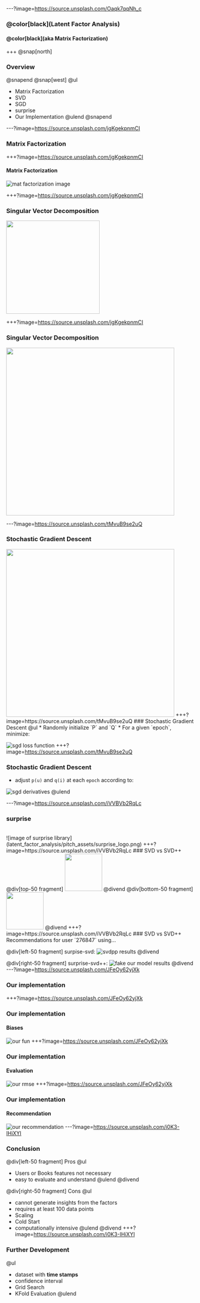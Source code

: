 ---?image=https://source.unsplash.com/Oaqk7qqNh_c
<!-- Welcome stack
_       __     __                                  __             __  
| |     / /__  / /________  ____ ___  ___     _____/ /_____ ______/ /__
| | /| / / _ \/ / ___/ __ \/ __ `__ \/ _ \   / ___/ __/ __ `/ ___/ //_/
| |/ |/ /  __/ / /__/ /_/ / / / / / /  __/  (__  ) /_/ /_/ / /__/ ,<   
|__/|__/\___/_/\___/\____/_/ /_/ /_/\___/  /____/\__/\__,_/\___/_/|_|  

-->
### @color[black](Latent Factor Analysis)
#### @color[black](aka Matrix Factorization)
+++
@snap[north]
### Overview
@snapend
@snap[west]
@ul
* Matrix Factorization
* SVD
* SGD
* surprise
* Our Implementation
@ulend
@snapend


---?image=https://source.unsplash.com/jgKgekpnmCI
<!-- Matrix Factorization


    __  ___      __       _         ______           __             _             __  _           
   /  |/  /___ _/ /______(_)  __   / ____/___ ______/ /_____  _____(_)___  ____ _/ /_(_)___  ____
  / /|_/ / __ `/ __/ ___/ / |/_/  / /_  / __ `/ ___/ __/ __ \/ ___/ /_  / / __ `/ __/ / __ \/ __ \
 / /  / / /_/ / /_/ /  / />  <   / __/ / /_/ / /__/ /_/ /_/ / /  / / / /_/ /_/ / /_/ / /_/ / / / /
/_/  /_/\__,_/\__/_/  /_/_/|_|  /_/    \__,_/\___/\__/\____/_/  /_/ /___/\__,_/\__/_/\____/_/ /_/



-->
### Matrix Factorization
+++?image=https://source.unsplash.com/jgKgekpnmCI
#### Matrix Factorization
![mat factorization image](https://cdn-images-1.medium.com/max/1075/1*2i-GJO7JX0Yz6498jUvhEg.png)

+++?image=https://source.unsplash.com/jgKgekpnmCI
### Singular Vector Decomposition
<img src='https://hadrienj.github.io/assets/images/2.8/singular-value-decomposition.png' height = '250' />

+++?image=https://source.unsplash.com/jgKgekpnmCI
### Singular Vector Decomposition
<img src='https://research.fb.com/wp-content/uploads/2016/11/post00049_image0001.png' height = '450' />

---?image=https://source.unsplash.com/tMvuB9se2uQ
<!-- SGD stack


   _____ __________
  / ___// ____/ __ \
  \__ \/ / __/ / / /
 ___/ / /_/ / /_/ /
/____/\____/_____/  


-->
### Stochastic Gradient Descent

<img src='https://cdn-images-1.medium.com/max/800/1*Sa5kGcZIVNTLjrI8P-YsSQ.gif' width='450' />
+++?image=https://source.unsplash.com/tMvuB9se2uQ
### Stochastic Gradient Descent
@ul
* Randomly initialize `P` and `Q`
* For a given `epoch`, minimize:  

![sgd loss function](latent_factor_analysis/pitch_assets/sgd_lossfun.png)
+++?image=https://source.unsplash.com/tMvuB9se2uQ
### Stochastic Gradient Descent
* adjust `p(u)` and `q(i)` at each `epoch` according to:  

![sgd derivatives](latent_factor_analysis/pitch_assets/sgd_derivatives.png)
@ulend

---?image=https://source.unsplash.com/iVVBVb2RqLc
<!-- Surprise Stack


                               _         
   _______  ___________  _____(_)_______
  / ___/ / / / ___/ __ \/ ___/ / ___/ _ \
 (__  ) /_/ / /  / /_/ / /  / (__  )  __/
/____/\__,_/_/  / .___/_/  /_/____/\___/
               /_/                       

-->
### surprise
<br />
![image of surprise library](latent_factor_analysis/pitch_assets/surprise_logo.png)
+++?image=https://source.unsplash.com/iVVBVb2RqLc
### SVD vs SVD++
@div[top-50 fragment]
<img src='https://github.com/ohjho/recommendation_system/raw/master/latent_factor_analysis/pitch_assets/svd_rmse.png' height = '100' />
@divend
@div[bottom-50 fragment]
<img src='https://github.com/ohjho/recommendation_system/raw/master/latent_factor_analysis/pitch_assets/svdpp_rmse.png' height = '100' />
@divend
+++?image=https://source.unsplash.com/iVVBVb2RqLc
### SVD vs SVD++
Recommendations for user `276847` using...

@div[left-50 fragment]
surpise-svd:
![svdpp results](latent_factor_analysis/pitch_assets/svdpp_recommend.png)
@divend

@div[right-50 fragment]
surprise-svd++:
![fake our model results](latent_factor_analysis/pitch_assets/svd_recommend.png)
@divend
---?image=https://source.unsplash.com/JFeOy62yjXk
<!-- Our Implementation Stack


   ____                ____                __                          __        __  _           
  / __ \__  _______   /  _/___ ___  ____  / /__  ____ ___  ___  ____  / /_____ _/ /_(_)___  ____
 / / / / / / / ___/   / // __ `__ \/ __ \/ / _ \/ __ `__ \/ _ \/ __ \/ __/ __ `/ __/ / __ \/ __ \
/ /_/ / /_/ / /     _/ // / / / / / /_/ / /  __/ / / / / /  __/ / / / /_/ /_/ / /_/ / /_/ / / / /
\____/\__,_/_/     /___/_/ /_/ /_/ .___/_/\___/_/ /_/ /_/\___/_/ /_/\__/\__,_/\__/_/\____/_/ /_/
                                /_/                                                              

-->
### Our implementation
+++?image=https://source.unsplash.com/JFeOy62yjXk
### Our implementation
#### Biases
![our fun](latent_factor_analysis/pitch_assets/our_math.png)
+++?image=https://source.unsplash.com/JFeOy62yjXk
### Our implementation
#### Evaluation
![our rmse](latent_factor_analysis/pitch_assets/our_rmse.png)
+++?image=https://source.unsplash.com/JFeOy62yjXk
### Our implementation
#### Recommendation
![our recommendation](latent_factor_analysis/pitch_assets/our_recommendation.png)
---?image=https://source.unsplash.com/i0K3-IHiXYI
### Conclusion
@div[left-50 fragment]
Pros
@ul
* Users or Books features not necessary
* easy to evaluate and understand
@ulend
@divend

@div[right-50 fragment]
Cons
@ul
* cannot generate insights from the factors
* requires at least 100 data points
* Scaling
* Cold Start
* computationally intensive
@ulend
@divend
+++?image=https://source.unsplash.com/i0K3-IHiXYI
### Further Development
@ul
* dataset with **time stamps**
* confidence interval
* Grid Search
* KFold Evaluation
@ulend

